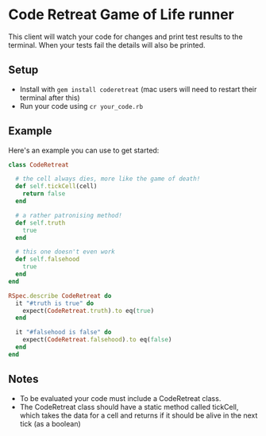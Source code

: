 Code Retreat Game of Life runner
================================

This client will watch your code for changes and print test results to the terminal. When your tests fail the details will also be printed.

## Setup

- Install with `gem install coderetreat` (mac users will need to restart their terminal after this)
- Run your code using `cr your_code.rb`


## Example

Here's an example you can use to get started:

```ruby
class CodeRetreat

  # the cell always dies, more like the game of death!
  def self.tickCell(cell)
    return false
  end

  # a rather patronising method!
  def self.truth
    true
  end

  # this one doesn't even work
  def self.falsehood
    true
  end
end

RSpec.describe CodeRetreat do
  it "#truth is true" do
    expect(CodeRetreat.truth).to eq(true)
  end

  it "#falsehood is false" do
    expect(CodeRetreat.falsehood).to eq(false)
  end
end
```


## Notes

- To be evaluated your code must include a CodeRetreat class.
- The CodeRetreat class should have a static method called tickCell, which takes the data for a cell and returns if it should be alive in the next tick (as a boolean)
